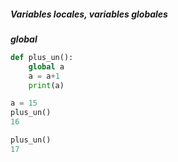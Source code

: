 ##### Variables locales, variables globales

***global***

```py
def plus_un():
    global a
    a = a+1
    print(a)

a = 15
plus_un()
16

plus_un()
17
```